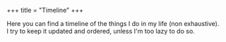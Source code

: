 +++
title = "Timeline"
+++


Here you can find a timeline of the things I do in my life (non exhaustive).\
I try to keep it updated and ordered, unless I'm too lazy to do so.